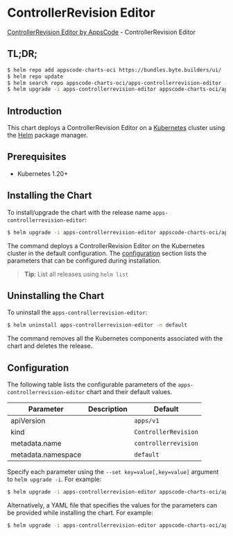 # ControllerRevision Editor

[ControllerRevision Editor by AppsCode](https://appscode.com) - ControllerRevision Editor

## TL;DR;

```bash
$ helm repo add appscode-charts-oci https://bundles.byte.builders/ui/
$ helm repo update
$ helm search repo appscode-charts-oci/apps-controllerrevision-editor --version=v0.11.0
$ helm upgrade -i apps-controllerrevision-editor appscode-charts-oci/apps-controllerrevision-editor -n default --create-namespace --version=v0.11.0
```

## Introduction

This chart deploys a ControllerRevision Editor on a [Kubernetes](http://kubernetes.io) cluster using the [Helm](https://helm.sh) package manager.

## Prerequisites

- Kubernetes 1.20+

## Installing the Chart

To install/upgrade the chart with the release name `apps-controllerrevision-editor`:

```bash
$ helm upgrade -i apps-controllerrevision-editor appscode-charts-oci/apps-controllerrevision-editor -n default --create-namespace --version=v0.11.0
```

The command deploys a ControllerRevision Editor on the Kubernetes cluster in the default configuration. The [configuration](#configuration) section lists the parameters that can be configured during installation.

> **Tip**: List all releases using `helm list`

## Uninstalling the Chart

To uninstall the `apps-controllerrevision-editor`:

```bash
$ helm uninstall apps-controllerrevision-editor -n default
```

The command removes all the Kubernetes components associated with the chart and deletes the release.

## Configuration

The following table lists the configurable parameters of the `apps-controllerrevision-editor` chart and their default values.

|     Parameter      | Description |             Default             |
|--------------------|-------------|---------------------------------|
| apiVersion         |             | <code>apps/v1</code>            |
| kind               |             | <code>ControllerRevision</code> |
| metadata.name      |             | <code>controllerrevision</code> |
| metadata.namespace |             | <code>default</code>            |


Specify each parameter using the `--set key=value[,key=value]` argument to `helm upgrade -i`. For example:

```bash
$ helm upgrade -i apps-controllerrevision-editor appscode-charts-oci/apps-controllerrevision-editor -n default --create-namespace --version=v0.11.0 --set apiVersion=apps/v1
```

Alternatively, a YAML file that specifies the values for the parameters can be provided while
installing the chart. For example:

```bash
$ helm upgrade -i apps-controllerrevision-editor appscode-charts-oci/apps-controllerrevision-editor -n default --create-namespace --version=v0.11.0 --values values.yaml
```
